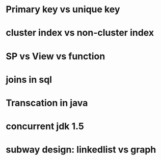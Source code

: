 # Primary key vs unique key
# cluster index vs non-cluster index
# SP vs View vs function
# joins in sql
# Transcation in java
# concurrent jdk 1.5
# subway design: linkedlist vs graph

